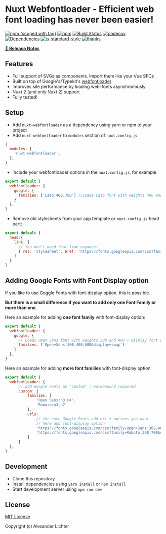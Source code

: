 # Nuxt Webfontloader - Efficient web font loading has never been easier!

[![npm (scoped with tag)](https://img.shields.io/npm/v/nuxt-webfontloader/latest.svg?style=flat-square)](https://npmjs.com/package/nuxt-webfontloader)
[![npm](https://img.shields.io/npm/dt/nuxt-webfontloader.svg?style=flat-square)](https://npmjs.com/package/nuxt-webfontloader)
[![Build Status](https://travis-ci.com/Developmint/nuxt-webfontloader.svg?branch=master)](https://travis-ci.com/Developmint/nuxt-webfontloader)
[![codecov](https://codecov.io/gh/Developmint/nuxt-webfontloader/branch/master/graph/badge.svg)](https://codecov.io/gh/Developmint/nuxt-webfontloader)
[![Dependencies](https://david-dm.org/Developmint/nuxt-webfontloader/status.svg?style=flat-square)](https://david-dm.org/Developmint/nuxt-webfontloader)
[![js-standard-style](https://img.shields.io/badge/code_style-standard-brightgreen.svg?style=flat-square)](http://standardjs.com)
 [![thanks](https://img.shields.io/badge/thanks-%E2%99%A5-ff69b4.svg)](https://thanks.lichter.io/)

>

[📖 **Release Notes**](./CHANGELOG.md)

## Features

* Full support of SVGs as components. Import them like your Vue SFCs
* Built on top of Google's/Typekit's [webfontloader](https://www.npmjs.com/package/webfontloader)
* Improves site performance by loading web-fonts asynchronously
* Nuxt 2 (and only Nuxt 2) support
* Fully tested!

## Setup

- Add `nuxt-webfontloader` as a dependency using yarn or npm to your project
- Add `nuxt-webfontloader` to `modules` section of `nuxt.config.js`

```js
{
  modules: [
    'nuxt-webfontloader',
  ],
}
```

- Include your webfontloader options in the `nuxt.config.js`, for example:

```js
export default {
  webfontloader: {
    google: {
      families: ['Lato:400,700'] //Loads Lato font with weights 400 and 700
    }
  },
}

```

- Remove old stylesheets from your app template or `nuxt.config.js` head part:

```js
export default {
  head:{
    link: [
      // You don't need that line anymore!
      { rel: 'stylesheet', href: 'https://fonts.googleapis.com/css?family=Lato:400,700' }
    ]
  }
}
```

## Adding Google Fonts with Font Display option

If you like to use Goggle Fonts with font-display option, this is possible.

**But there is a small difference if you want to add only one Font Family or more than one**.

Here an example for adding **one font family** with font-display option:

```js
export default {
  webfontloader: {
    google: {
      // Loads Open Sans font with weights 300 and 400 + display font as swap
      families: ['Open+Sans:300,400,600&display=swap']
    }
  },
}

```

Here an example for adding **more font families** with font-display option:

```js
export default {
  webfontloader: {
      // add Google Fonts as "custom" | workaround required
      custom: {
          families: [
              'Open Sans:n3,n4',
              'Roboto:n3,n7'
          ],
          urls:
              // for each Google Fonts add url + options you want
              // here add font-display option
              'https://fonts.googleapis.com/css?family=Open+Sans:300,400&display=swap'
              'https://fonts.googleapis.com/css?family=Roboto:300,700&display=swap'
          ]
      }
  },
}
```

## Development

- Clone this repository
- Install dependencies using `yarn install` or `npm install`
- Start development server using `npm run dev`

## License

[MIT License](./LICENSE)

Copyright (c) Alexander Lichter
